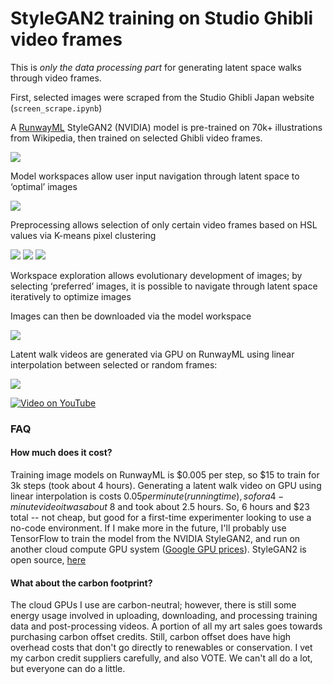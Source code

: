 # StyleGAN2 training on Studio Ghibli video frames

This is *only the data processing part* for generating latent space walks through video frames.

First, selected images were scraped from the Studio Ghibli Japan website (`screen_scrape.ipynb`)

A [RunwayML](https://runwayml.com/) StyleGAN2 (NVIDIA) model is pre-trained on 70k+ illustrations from Wikipedia, then trained on selected Ghibli video frames.

![](http://dev.universalities.com/ghibli/selected_v_green.png)

Model workspaces allow user input navigation through latent space to ‘optimal’ images

![](http://dev.universalities.com/ghibli/img_selection_green.png)

Preprocessing allows selection of only certain video frames based on HSL values via K-means pixel clustering

![](http://dev.universalities.com/ghibli/hsl.png)
![](http://dev.universalities.com/ghibli/cool_frames.png)
![](http://dev.universalities.com/ghibli/warm_frames.png)

Workspace exploration allows evolutionary development of images; by selecting ‘preferred’ images, it is possible to navigate through latent space iteratively to optimize images

Images can then be downloaded via the model workspace

![](http://dev.universalities.com/ghibli/img_selection.png)

Latent walk videos are generated via GPU on RunwayML using linear interpolation between selected or random frames:

![](http://dev.universalities.com/ghibli/linear_interp_video.png)

[![Video on YouTube](http://dev.universalities.com/ghibli/video_thumb.png)](https://www.youtube.com/watch?v=N6O4oKaZiCE)

### FAQ

#### How much does it cost?

Training image models on RunwayML is $0.005 per step, so $15 to train for 3k steps (took about 4 hours). Generating a latent walk video on GPU using linear interpolation is costs $0.05 per minute (running time), so for a 4-minute video it was about ~$8 and took about 2.5 hours. So, 6 hours and $23 total -- not cheap, but good for a first-time experimenter looking to use a no-code environment. If I make more in the future, I'll probably use TensorFlow to train the model from the NVIDIA StyleGAN2, and run on another cloud compute GPU system ([Google GPU prices](https://cloud.google.com/compute/gpus-pricing)). StyleGAN2 is open source, [here](https://github.com/NVlabs/stylegan2)

#### What about the carbon footprint?

The cloud GPUs I use are carbon-neutral; however, there is still some energy usage involved in uploading, downloading, and processing training data and post-processing videos. A portion of all my art sales goes towards purchasing carbon offset credits. Still, carbon offset does have high overhead costs that don't go directly to renewables or conservation. I vet my carbon credit suppliers carefully, and also VOTE. We can't all do a lot, but everyone can do a little.
